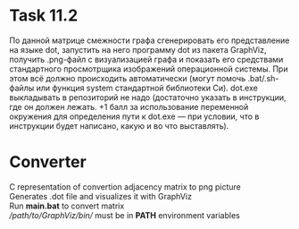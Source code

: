 # Task 11.2
По данной матрице смежности графа сгенерировать его представление на языке dot, запустить на него программу dot из пакета GraphViz, получить .png-файл с визуализацией графа и показать его средствами стандартного просмотрщика изображений операционной системы. При этом всё должно происходить автоматически (могут помочь .bat/.sh-файлы или функция system стандартной библиотеки Си). dot.exe выкладывать в репозиторий не надо (достаточно указать в инструкции, где он должен лежать. +1 балл за использование переменной окружения для определения пути к dot.exe — при условии, что в инструкции будет написано, какую и во что выставлять).

# Converter
C representation of convertion adjacency matrix to png picture  
Generates .dot file and visualizes it with GraphViz  
Run __main.bat__ to convert matrix  
_/path/to/GraphViz/bin/_ must be in __PATH__ environment variables 
